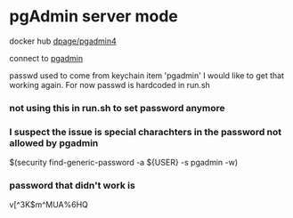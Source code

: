 # pgAdmin server mode

docker hub [dpage/pgadmin4](https://hub.docker.com/r/dpage/pgadmin4/)

connect to [pgadmin](http://localhost:9000)

passwd used to  come from keychain item 'pgadmin'  I would like to get that working again.
For now passwd is hardcoded in run.sh

### not using this in run.sh to set password anymore
###  I suspect the issue is special charachters in the password not allowed by pgadmin
$(security find-generic-password -a ${USER} -s pgadmin -w)
### password that didn't work is
v[^3K$m^MUA%6HQ

